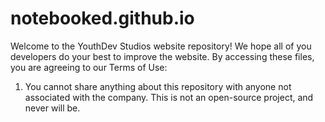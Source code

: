 # notebooked.github.io
Welcome to the YouthDev Studios website repository! We hope all of you developers do your best to improve the website. By accessing these files, you are agreeing to our Terms of Use:

1) You cannot share anything about this repository with anyone not associated with the company. This is not an open-source project, and never will be.
